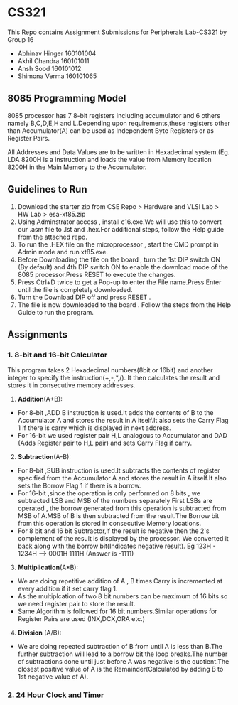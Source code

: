 # CS321
This Repo contains Assignment Submissions for Peripherals Lab-CS321 by Group 16
* Abhinav Hinger 160101004
* Akhil Chandra 160101011
* Ansh Sood 160101012
* Shimona Verma 160101065

## 8085 Programming Model
8085 processor has 7 8-bit registers including accumulator and 6 others namely B,C,D,E,H and L.Depending upon requirements,these registers other than Accumulator(A) can be used as Independent Byte Registers or as Register Pairs.

All Addresses and Data Values are to be written in Hexadecimal system.(Eg. LDA 8200H is a instruction and loads the value from Memory location 8200H in the Main Memory to the Accumulator.

## Guidelines to Run 
1. Download the starter zip from CSE Repo > Hardware and VLSI Lab > HW Lab > esa-xt85.zip
2. Using Adminstrator access , install c16.exe.We will use this to convert our .asm file to .lst and .hex.For additional steps, follow the Help guide from the attached repo.
3. To run the .HEX file on the microprocessor , start the CMD prompt in Admin mode and run xt85.exe.
4. Before Downloading the file on the board , turn the 1st DIP switch ON (By default) and 4th DIP switch ON to enable the download mode of the 8085 processor.Press RESET to execute the changes.
5. Press Ctrl+D twice to get a Pop-up to enter the File name.Press Enter until the file is completely downloaded.
6. Turn the Download DIP off and press RESET .
7. The file is now downloaded to the board . Follow the steps from the Help Guide to run the program.

## Assignments
### 1. 8-bit and 16-bit Calculator
This program takes 2 Hexadecimal numbers(8bit or 16bit) and another integer to specify the instruction(+,-,\*,/). It then calculates the result and stores it in consecutive memory addresses.
1. __Addition__(A+B):
  * For 8-bit ,ADD B instruction is used.It adds the contents of B to the Accumulator A and stores the result in A itself.It
  also sets the Carry Flag 1 if there is carry which is displayed in next address.
  * For 16-bit we used register pair H,L analogous to Accumulator and DAD (Adds Register pair to H,L pair) and sets Carry
  Flag if carry.
2. __Subtraction__(A-B):
  * For 8-bit ,SUB instruction is used.It subtracts the contents of register specified from the Accumulator A and stores the
  result in A itself.It also sets the Borrow Flag 1 if there is a borrow.
  * For 16-bit ,since the operation is only performed on 8 bits , we subtracted LSB and MSB of the numbers separately
  First LSBs are operated , the borrow generated from this operation is subtracted from MSB of A.MSB of B is then subtracted
  from the result.The Borrow bit from this operation is stored in consecutive Memory locations.
  * For 8 bit and 16 bit Subtractor,if the result is negative then the 2's complement of the result is displayed by the
  processor. We converted it back along with the borrow bit(Indicates negative result).
Eg 123H - 1234H --> 0001H 1111H (Answer is -1111)
3. __Multiplication__(A\*B):
  * We are doing repetitive addition of A , B times.Carry is incremented at every addition if it set carry flag 1.
  * As the multiplcation of two 8 bit numbers can be maximum of 16 bits so we need register pair to store the result.
  * Same Algorithm is followed for 16 bit numbers.Similar operations for Register Pairs are used (INX,DCX,ORA etc.)
4. __Division__ (A\/B):
  * We are doing repeated subtraction of B from until A is less than B.The further subtraction will lead to a borrow bit 
   the loop breaks.The number of subtractions done until just before A was negative is the quotient.The closest positive
   value of A is the Remainder(Calculated by adding B to 1st negative value of A).

### 2. 24 Hour Clock and Timer
